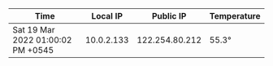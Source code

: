 | Time     | Local IP | Public IP | Temperature |
| ----------- | ----------- | ----------- | ----------- |
| Sat 19 Mar 2022 01:00:02 PM +0545      | 10.0.2.133     | 122.254.80.212  | 55.3° |
